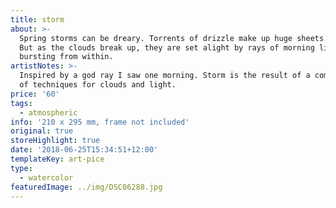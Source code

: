 ```yaml
---
title: storm
about: >-
  Spring storms can be dreary. Torrents of drizzle make up huge sheets of grey.
  But as the clouds break up, they are set alight by rays of morning light
  bursting from within.
artistNotes: >-
  Inspired by a god ray I saw one morning. Storm is the result of a combination
  of techniques for clouds and light.
price: '60'
tags:
  - atmospheric
info: '210 x 295 mm, frame not included'
original: true
storeHighlight: true
date: '2018-06-25T15:34:51+12:00'
templateKey: art-pice
type:
  - watercolor
featuredImage: ../img/DSC06288.jpg
---
```


